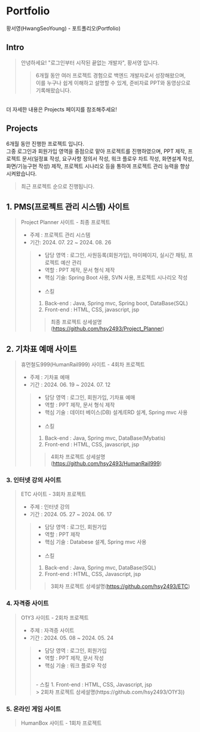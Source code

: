 # Portfolio
황서영(HwangSeoYoung) - 포트폴리오(Portfolio)

##  Intro
>안녕하세요! "로그인부터 시작된 끝없는 개발자", 황서영 입니다.
>>6개월 동안 여러 프로젝트 경험으로 백엔드 개발자로서 성장해왔으며,<br>
>>이를 누구나 쉽게 이해하고 설명할 수 있게, 준비자료 PPT와 동영상으로 기록해왔습니다.<br>
<br>
더 자세한 내용은 Projects 페이지를 참조해주세요!

## Projects
6개월 동안 진행한 프로젝트 입니다.<br>
그중 로그인과 회원가입 영역을 중점으로 맡아 프로젝트를 진행하였으며,
PPT 제작, 프로젝트 문서(일정표 작성, 요구사항 정의서 작성, 워크 플로우 차트 작성, 화면설계 작성, 화면/기능구현 작성) 제작, 프로젝트 시나리오 등을 통하여 프로젝트 관리 능력을 향상시켜왔습니다.<br>

>최근 프로젝트 순으로 진행됩니다.

## 1.  PMS(프로젝트 관리 시스템) 사이트

>Project Planner 사이트 - 최종 프로젝트<br>
>- 주제 : 프로젝트 관리 시스템<br>
>- 기간: 2024. 07. 22 ~ 2024. 08. 26<br>
>> - 담당 영역 : 로그인, 사원등록(회원가입), 마이페이지, 실시간 채팅, 프로젝트 예산 관리
>> - 역할 : PPT 제작, 문서 형식 제작
>> - 핵심 기술: Spring Boot 사용, SVN 사용, 프로젝트 시나리오 작성<br>
>>   <br>
>> - 스킬
>> 1. Back-end 
>> : Java, Spring mvc, Spring boot, DataBase(SQL)
>> 2. Front-end
>>: HTML, CSS, javascript, jsp <br>
>>> 최종 프로젝트 상세설명(https://github.com/hsy2493/Project_Planner)<br>

## 2. 기차표 예매 사이트 

>휴먼철도999(HumanRail999) 사이트 - 4회차 프로젝트<br>
>- 주제 : 기차표 예매
>- 기간 : 2024. 06. 19 ~ 2024. 07. 12
>> - 담당 영역 : 로그인, 회원가입, 기차표 예매
>> - 역할 : PPT 제작, 문서 형식 제작
>> - 핵심 기술 : 데이터 베이스(DB) 설계/ERD 설계, Spring mvc 사용<br>
>>   <br>
>> - 스킬
>> 1. Back-end
>> : Java, Spring mvc, DataBase(Mybatis)
>> 2. Front-end
>> : HTML, CSS, javascript, jsp<br>
>>> 4회차 프로젝트 상세설명(https://github.com/hsy2493/HumanRail999)<br>

### 3. 인터넷 강의 사이트

>ETC 사이트 - 3회차 프로젝트<br>
> - 주제 : 인터넷 강의
> - 기간 : 2024. 05. 27 ~ 2024. 06. 17
>> - 담당 영역 : 로그인, 회원가입
>> - 역할 : PPT 제작
>> - 핵심 기술 : Databese 설계, Spring mvc 사용<br>
>>   <br>
>> - 스킬
>> 1. Back-end
>> : Java, Spring mvc, DataBase(SQL)
>> 2. Front-end
>> : HTML, CSS, Javascript, jsp <br>
>>> 3회차 프로젝트 상세설명(https://github.com/hsy2493/ETC)<br>

### 4. 자격증 사이트

>O1Y3 사이트 - 2회차 프로젝트<br>
> - 주제 :  자격증 사이트
> - 기간 : 2024. 05. 08 ~ 2024. 05. 24
>> - 담당 영역 : 로그인, 회원가입
>> - 역할 : PPT 제작, 문서 작성
>> - 핵심 기술 : 워크 플로우 작성<br>
>> <br>
>> - 스킬
>> 1. Front-end
>> : HTML, CSS, Javascript, jsp <br>
>>> 2회차 프로젝트 상세설명(https://github.com/hsy2493/O1Y3))<br>

### 5. 온라인 게임 사이트

>HumanBox 사이트 - 1회차 프로젝트<br>
